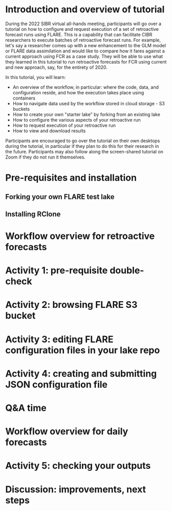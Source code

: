 # Introduction and overview of tutorial

During the 2022 SIBR virtual all-hands meeting, participants will go over a tutorial on how to configure and request execution of a set of retroactive forecast runs using FLARE. This is a capability that can facilitate CIBR researchers to execute batches of retroactive forecast runs. For example, let's say a researcher comes up with a new enhancement to the GLM model or FLARE data assimilation and would like to compare how it fares against a current approach using FCR as a case study. They will be able to use what they learned in this tutorial to run retroactive forecasts for FCR using current and new approach, say, for the entirety of 2020.

In this tutorial, you will learn:

* An overview of the workflow, in particular: where the code, data, and configuration reside, and how the execution takes place using containers
* How to navigate data used by the workflow stored in cloud storage - S3 buckets
* How to create your own "starter lake" by forking from an existing lake
* How to configure the various aspects of your retroactive run
* How to request execution of your retroactive run
* How to view and download results

Participants are encouraged to go over the tutorial on their own desktops during the tutorial, in particular if they plan to do this for their research in the future. Participants may also follow along the screen-shared tutorial on Zoom if they do not run it themselves.

# Pre-requisites and installation

## Forking your own FLARE test lake

## Installing RClone

# Workflow overview for retroactive forecasts

# Activity 1: pre-requisite double-check

# Activity 2: browsing FLARE S3 bucket

# Activity 3: editing FLARE configuration files in your lake repo

# Activity 4: creating and submitting JSON configuration file

# Q&A time

# Workflow overview for daily forecasts

# Activity 5: checking your outputs

# Discussion: improvements, next steps